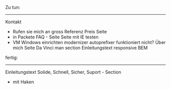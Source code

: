 Zu tun:
*********
Kontakt
- Rufen sie mich an gross
Referenz
Preis Seite
- in Packete
FAQ - Seite
Seite mit IE testen
- VM Windows einrichten
modernizer
autoprefixer funktioniert nicht?
Über mich Seite
Da Vinci man section
Einleitungstext responsive
BEM

fertig:
*********
Einleitungstext
Solide, Schnell, Sicher, Suport - Section
- mit Haken
